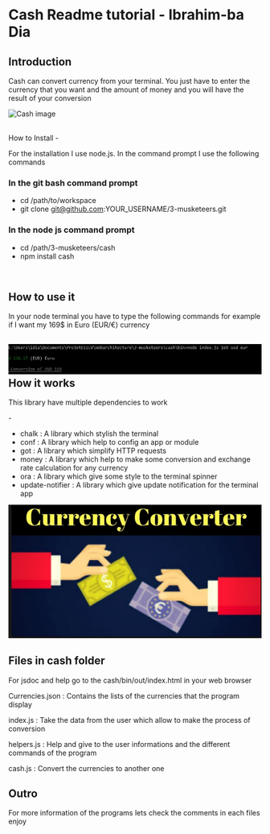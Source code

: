 # Cash Readme tutorial - Ibrahim-ba Dia



Introduction
-

<p>Cash can convert currency from your terminal. You just have to enter the currency that you want and the amount of money and you will have the result of your conversion</p>

![Cash image](https://i.imgur.com/kOhOiBU.gif "Cash image")


<br>
How to Install
-
<p>For the installation I use node.js. In the command prompt I use the following commands</p>



### In the git bash command prompt #

+  cd /path/to/workspace
+ git clone git@github.com:YOUR_USERNAME/3-musketeers.git

### In the node js command prompt #
- cd /path/3-musketeers/cash
- npm install cash
<br>

How to use it
- 
<p>In your node terminal you have to type the following commands for example if I want my 169$ in Euro (EUR/€) currency </p>

![Cash image](screenshot.494.jpg "Cash image")
<br>
How it works
-
<p> This library have multiple dependencies to work </p>
-

+ chalk : A library which stylish the terminal
+ conf : A library which help to config an app or module
+ got : A library which simplify HTTP requests
+ money : A library which help to make some conversion and exchange rate calculation for any currency
+ ora : A library which give some style to the terminal spinner
+ update-notifier : A library which give update notification for the terminal app 


![Cash image](screenshot.495.jpg "Cash image")


<h2> Files in cash folder</h2>
For jsdoc and help go to the cash/bin/out/index.html in your web browser

Currencies.json : Contains the lists of the currencies that the program display

index.js : Take the data from the user which allow to make the process of conversion 

helpers.js : Help and give to the user informations and the different commands of the program

cash.js : Convert the currencies to another one

Outro
-
<p>For more information of the programs lets check the comments in each files enjoy </p>
